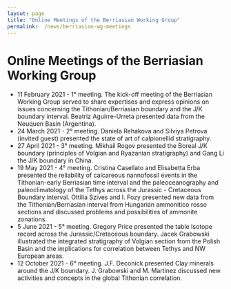 ```yaml
---
layout: page
title: "Online Meetings of the Berriasian Working Group"
permalink:  /news/berriasian-wg-meetings
---
```

#  Online Meetings of the Berriasian Working Group

* 11 February 2021 - 1° meeting. The kick-off meeting of the Berriasian Working Group served to share expertises and express opinions on issues concerning the Tithonian/Berriasian boundary and the J/K boundary interval. Beatriz Aguirre-Urreta presented data from the Neuquen Basin (Argentina). 
* 24 March 2021 - 2° meeting. Daniela Rehakova and Silviya Petrova (invited guest) presented the state of art of calpionellid stratigraphy.
* 27 April 2021 - 3° meeting. Mikhail Rogov presented the Boreal J/K boundary (principles of Volgian and Ryazanian stratigraphy) and Gang Li the J/K boundary in China.
* 19 May 2021 - 4° meeting. Cristina Casellato and Elisabetta Erba presented the reliability of calcareous nannofossil events in the Tithonian-early Berriasian time interval and  the paleoceanography and paleoclimatology of the Tethys across the Jurassic - Cretaceous Boundary interval. Ottilia Szives and I. Fozy presented new data from the Tithonian/Berriasian interval from Hungarian ammonitico rosso sections and discussed problems and possibilities of ammonite zonations.
* 5 June 2021 - 5° meeting. Gregory Price presented  the table Isotope record  across the Jurassic/Cretaceous boundary. Jacek Grabowski illustrated the integrated stratigraphy of Volgian section from the Polish Basin and the implications for correlation between Tethys and NW European areas.
* 12 October 2021 - 6° meeting. J.F. Deconick presented Clay minerals around the J/K boundary. J. Grabowski and M. Martinez discussed new activities and concepts in the global Tithonian correlation.
